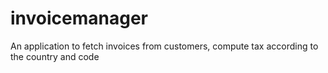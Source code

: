 # invoicemanager
An application to fetch invoices from customers, compute tax according to the country and code
